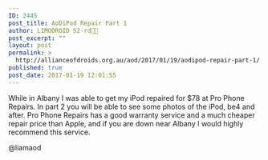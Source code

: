 ```yaml
---
ID: 2445
post_title: AoDiPod Repair Part 1
author: LIMODROID S2-rd🔭🔬
post_excerpt: ""
layout: post
permalink: >
  http://allianceofdroids.org.au/aod/2017/01/19/aodipod-repair-part-1/
published: true
post_date: 2017-01-19 12:01:55
---
```

​While in Albany I was able to get my iPod repaired for $78 at Pro Phone Repairs. In part 2 you will be able to see some photos of the iPod, be4 and after.
Pro Phone Repairs has a good warranty service and a much cheaper repair price than Apple, and if you are down near Albany I would highly recommend this service.

@liamaod